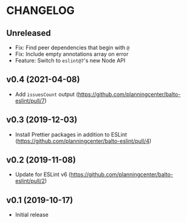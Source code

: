 # CHANGELOG

## Unreleased

- Fix: Find peer dependencies that begin with `@`
- Fix: Include empty annotations array on error
- Feature: Switch to `eslint@7`'s new Node API

## v0.4 (2021-04-08)

- Add `issuesCount` output (https://github.com/planningcenter/balto-eslint/pull/7)

## v0.3 (2019-12-03)

- Install Prettier packages in addition to ESLint (https://github.com/planningcenter/balto-eslint/pull/4)

## v0.2 (2019-11-08)

- Update for ESLint v6 (https://github.com/planningcenter/balto-eslint/pull/2)

## v0.1 (2019-10-17)

- Initial release
